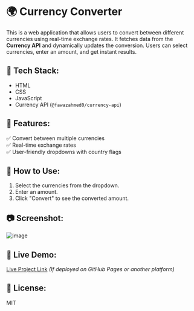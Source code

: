 # 🌍 Currency Converter

This is a web application that allows users to convert between different currencies using real-time exchange rates. It fetches data from the **Currency API** and dynamically updates the conversion. Users can select currencies, enter an amount, and get instant results.

## 🔧 Tech Stack:
- HTML
- CSS
- JavaScript
- Currency API (`@fawazahmed0/currency-api`)

## 🚀 Features:
✅ Convert between multiple currencies  
✅ Real-time exchange rates  
✅ User-friendly dropdowns with country flags  

## 📌 How to Use:
1. Select the currencies from the dropdown.
2. Enter an amount.
3. Click "Convert" to see the converted amount.

## 📷 Screenshot:
![image](https://github.com/user-attachments/assets/1ebb82bc-0f0f-4123-80e2-25582c2a609f)


## 🔗 Live Demo:
[Live Project Link](#) *(If deployed on GitHub Pages or another platform)*

## 📜 License:
MIT

